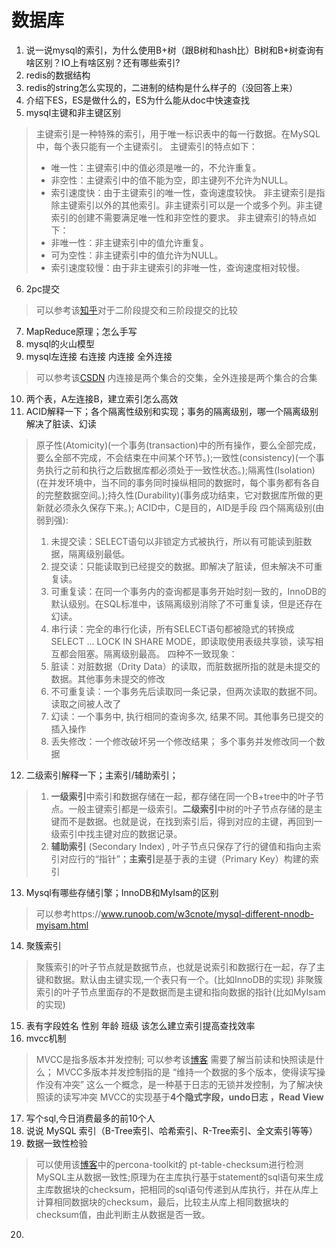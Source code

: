 <!--
 * @Author: tylerytr
 * @Date: 2023-07-31 11:44:33
 * @LastEditors: tylerytr
 * @LastEditTime: 2023-08-31 11:49:46
 * @FilePath: /Interview_experience/C++基架后端/数据库部分答案.md
 * Email:601576661@qq.com
 * Copyright (c) 2023 by tyleryin, All Rights Reserved. 
-->
#  数据库

1. 说一说mysql的索引，为什么使用B+树（跟B树和hash比）B树和B+树查询有啥区别？IO上有啥区别？还有哪些索引?
2. redis的数据结构
3. redis的string怎么实现的，二进制的结构是什么样子的（没回答上来）
4. 介绍下ES，ES是做什么的，ES为什么能从doc中快速查找
5. mysql主键和非主键区别
> 主键索引是一种特殊的索引，用于唯一标识表中的每一行数据。在MySQL中，每个表只能有一个主键索引。
> 主键索引的特点如下：
> - 唯一性：主键索引中的值必须是唯一的，不允许重复。
> - 非空性：主键索引中的值不能为空，即主键列不允许为NULL。
> - 索引速度快：由于主键索引的唯一性，查询速度较快。
> 非主键索引是指除主键索引以外的其他索引。非主键索引可以是一个或多个列。非主键索引的创建不需要满足唯一性和非空性的要求。
> 非主键索引的特点如下：
> - 非唯一性：非主键索引中的值允许重复。
> - 可为空性：非主键索引中的值允许为NULL。
> - 索引速度较慢：由于非主键索引的非唯一性，查询速度相对较慢。
6. 2pc提交
> 可以参考该[知乎](https://zhuanlan.zhihu.com/p/35616810)对于二阶段提交和三阶段提交的比较
7. MapReduce原理；怎么手写
8. mysql的火山模型
9. mysql左连接 右连接 内连接 全外连接
> 可以参考该[CSDN](https://blog.csdn.net/u011047968/article/details/107744901)
> 内连接是两个集合的交集，全外连接是两个集合的合集
10. 两个表，A左连接B，建立索引怎么高效
11. ACID解释一下；各个隔离性级别和实现；事务的隔离级别，哪一个隔离级别解决了脏读、幻读
> 原子性(Atomicity)(一个事务(transaction)中的所有操作，要么全部完成，要么全部不完成，不会结束在中间某个环节。);一致性(consistency)(一个事务执行之前和执行之后数据库都必须处于一致性状态。);隔离性(Isolation)(在并发环境中，当不同的事务同时操纵相同的数据时，每个事务都有各自的完整数据空间。);持久性(Durability)(事务成功结束，它对数据库所做的更新就必须永久保存下来。); ACID中，C是目的，AID是手段
> 四个隔离级别(由弱到强):
> 1. 未提交读：SELECT语句以非锁定方式被执行，所以有可能读到脏数据，隔离级别最低。
> 2. 提交读：只能读取到已经提交的数据。即解决了脏读，但未解决不可重复读。
> 3. 可重复读：在同一个事务内的查询都是事务开始时刻一致的，InnoDB的默认级别。在SQL标准中，该隔离级别消除了不可重复读，但是还存在幻读。
> 4. 串行读：完全的串行化读，所有SELECT语句都被隐式的转换成SELECT ... LOCK IN SHARE MODE，即读取使用表级共享锁，读写相互都会阻塞。隔离级别最高。
> 四种不一致现象：
> 1. 脏读：对脏数据（Drity Data）的读取，而脏数据所指的就是未提交的数据。其他事务未提交的修改
> 2. 不可重复读：一个事务先后读取同一条记录，但两次读取的数据不同。读取之间被人改了
> 3. 幻读：一个事务中, 执行相同的查询多次, 结果不同。其他事务已提交的插入操作
> 4. 丢失修改：一个修改破坏另一个修改结果；	多个事务并发修改同一个数据

12. 二级索引解释一下；主索引/辅助索引；
> 1. **一级索引**中索引和数据存储在一起，都存储在同一个B+tree中的叶子节点。一般主键索引都是一级索引。**二级索引**中树的叶子节点存储的是主键而不是数据。也就是说，在找到索引后，得到对应的主键，再回到一级索引中找主键对应的数据记录。
> 2. **辅助索引** (Secondary Index) , 叶子节点只保存了行的键值和指向主索引对应行的“指针”；**主索引**是基于表的主键（Primary Key）构建的索引
13. Mysql有哪些存储引擎；InnoDB和MyIsam的区别
> 可以参考https://www.runoob.com/w3cnote/mysql-different-nnodb-myisam.html 

14. 聚簇索引
> 聚簇索引的叶子节点就是数据节点，也就是说索引和数据行在一起，存了主键和数据。默认由主键实现,一个表只有一个。(比如InnoDB的实现)
> 非聚簇索引的叶子节点里面存的不是数据而是主键和指向数据的指针(比如MyIsam的实现)

15. 表有字段姓名 性别 年龄 班级 该怎么建立索引提高查找效率
16. mvcc机制
> MVCC是指多版本并发控制;
> 可以参考该[博客](https://pdai.tech/md/db/sql-mysql/sql-mysql-mvcc.html)
> 需要了解当前读和快照读是什么；
> MVCC多版本并发控制指的是 “维持一个数据的多个版本，使得读写操作没有冲突” 这么一个概念，是一种基于日志的无锁并发控制，为了解决快照读的读写冲突
> MVCC的实现基于**4个隐式字段，undo日志 ，Read View**


17. 写个sql,今日消费最多的前10个人
18. 说说 MySQL 索引（B-Tree索引、哈希索引、R-Tree索引、全文索引等等）
19. 数据一致性检验
> 可以使用该[博客](https://cloud.tencent.com/developer/article/1671527)中的percona-toolkit的 pt-table-checksum进行检测MySQL主从数据一致性;原理为在主库执行基于statement的sql语句来生成主库数据块的checksum，把相同的sql语句传递到从库执行，并在从库上计算相同数据块的checksum，最后，比较主从库上相同数据块的checksum值，由此判断主从数据是否一致。
20. 
